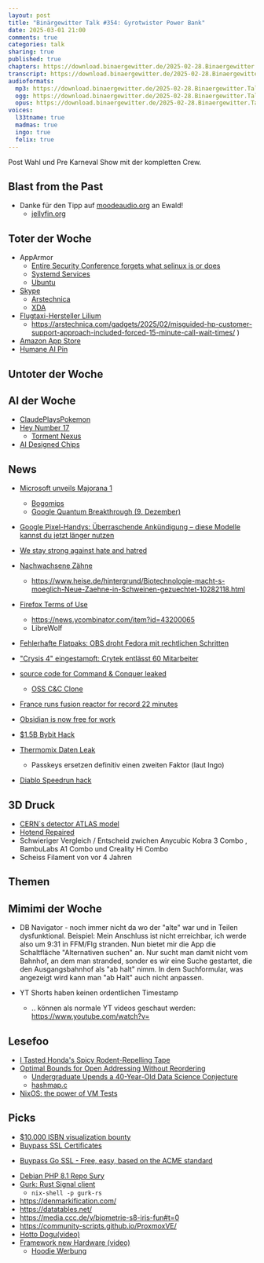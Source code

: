 ```yaml
---
layout: post
title: "Binärgewitter Talk #354: Gyrotwister Power Bank"
date: 2025-03-01 21:00
comments: true
categories: talk
sharing: true
published: true
chapters: https://download.binaergewitter.de/2025-02-28.Binaergewitter.Talk.354.chapters.txt
transcript: https://download.binaergewitter.de/2025-02-28.Binaergewitter.Talk.354-speech.json
audioformats:
  mp3: https://download.binaergewitter.de/2025-02-28.Binaergewitter.Talk.354.mp3
  ogg: https://download.binaergewitter.de/2025-02-28.Binaergewitter.Talk.354.ogg
  opus: https://download.binaergewitter.de/2025-02-28.Binaergewitter.Talk.354.opus
voices:
  l33tname: true
  madmas: true
  ingo: true
  felix: true
---
```

Post Wahl und Pre Karneval Show mit der kompletten Crew.

## Blast from the Past

- Danke für den Tipp auf  [moodeaudio.org]( https://moodeaudio.org/ ) an Ewald!
  * [jellyfin.org]( https://jellyfin.org/ )

## Toter der Woche
- AppArmor
  - [Entire Security Conference forgets what selinux is or does]( https://www.sudosatirical.com/articles/entire-security-conference-forgets-what-selinux-is-or-does/ )
  - [Systemd Services]( https://www.opensourcerers.org/2022/04/25/optimizing-a-systemd-service-for-security/ )
  - [Ubuntu]( https://documentation.ubuntu.com/server/how-to/security/apparmor/index.html )
- [Skype]( https://www.xda-developers.com/microsoft-killing-skype/ )
  - [Arstechnica]( https://arstechnica.com/gadgets/2025/02/on-may-5-microsofts-skype-will-shut-down-for-good/ )
  - [XDA]( https://en.wikipedia.org/wiki/O2_Xda )
- [Flugtaxi-Hersteller Lilium]()
    - https://arstechnica.com/gadgets/2025/02/misguided-hp-customer-support-approach-included-forced-15-minute-call-wait-times/ )
- [Amazon App Store]( https://www.heise.de/news/Amazon-stampft-seinen-App-Store-fuer-Android-ein-10289716.html )
- [Humane AI Pin]( https://arstechnica.com/gadgets/2025/02/truly-a-middle-finger-humane-bricking-700-ai-pins-with-limited-refunds/ )

## Untoter der Woche

## AI der Woche

- [ClaudePlaysPokemon]( https://www.twitch.tv/claudeplayspokemon )
- [Hey Number 17]( https://www.404media.co/email/b7eb2339-2ea1-4a37-96cc-a360494c214c/ )
  - [Torment Nexus]( https://knowyourmeme.com/memes/torment-nexus )
- [AI Designed Chips]( https://www.livescience.com/technology/computing/humans-cannot-really-understand-them-weird-ai-designed-chip-is-unlike-any-other-made-by-humans-and-performs-much-better )

## News
- [Microsoft unveils Majorana 1]( https://azure.microsoft.com/en-us/blog/quantum/2025/02/19/microsoft-unveils-majorana-1-the-worlds-first-quantum-processor-powered-by-topological-qubits/ )
  - [Bogomips]( https://de.wikipedia.org/wiki/BogoMips )
  - [Google Quantum Breakthrough (9. Dezember)]( https://www.nature.com/articles/d41586-024-04028-3 )
- [Google Pixel-Handys: Überraschende Ankündigung – diese Modelle kannst du jetzt länger nutzen]( https://www.futurezone.de/produkte/article603729/google-pixel-handys-ueberraschende-ankuendigung-diese-modelle-kannst-du-jetzt-laenger-nutzen-pixel-erweitert.html )
- [We stay strong against hate and hatred]( https://blog.codeberg.org/we-stay-strong-against-hate-and-hatred.html )
- [Nachwachsene Zähne]( https://www.ingenieur.de/technik/fachbereiche/medizin/japanische-forschende-entwickeln-medikament-um-zaehne-nachwachsen-zu-lassen/ )

    - https://www.heise.de/hintergrund/Biotechnologie-macht-s-moeglich-Neue-Zaehne-in-Schweinen-gezuechtet-10282118.html

- [Firefox Terms of Use]( https://blog.mozilla.org/en/products/firefox/firefox-news/firefox-terms-of-use/ )
  * https://news.ycombinator.com/item?id=43200065
  * LibreWolf
- [Fehlerhafte Flatpaks: OBS droht Fedora mit rechtlichen Schritten]( https://www.heise.de/news/Fehlerhafte-Flatpaks-OBS-droht-Fedora-mit-rechtlichen-Schritten-10280678.html )
- ["Crysis 4" eingestampft: Crytek entlässt 60 Mitarbeiter]( https://www.heise.de/news/Crytek-entlaesst-Mitarbeiter-und-stellt-Crysis-4-ein-10279726.html )
- [source code for Command & Conquer leaked]( https://github.com/electronicarts )

    * [OSS C&C Clone]( https://www.openra.net/ )

- [France runs fusion reactor for record 22 minutes]( https://newatlas.com/energy/france-tokamak-cea-west-fusion-reactor-record-plasma-duration/ )
- [Obsidian is now free for work]( https://obsidian.md/blog/free-for-work/ )
- [$1.5B Bybit Hack]( https://blog.trailofbits.com/2025/02/21/the-1.5b-bybit-hack-the-era-of-operational-security-failures-has-arrived/ )
- [Thermomix Daten Leak]( https://www.heise.de/en/news/Data-leak-at-Thermomix-data-from-1-million-German-users-on-the-darknet-10273939.html )
  - Passkeys ersetzen definitiv einen zweiten Faktor (laut Ingo)
- [Diablo Speedrun hack]( https://arstechnica.com/gaming/2025/02/the-diablo-hackers-that-debunked-a-record-speedrun/ )

## 3D Druck

- [CERN`s detector ATLAS model]( https://blog.bambulab.com/bringing-atlas-to-your-desk-3d-models-of-cerns-detector-now-available-on-makerworld/ )
- [Hotend Repaired]( https://photo.mynethome.de/picture.php/IMG_1156/category/174-shots )
- Schwieriger Vergleich / Entscheid zwichen Anycubic Kobra 3 Combo , BambuLabs A1 Combo und Creality Hi Combo
- Scheiss Filament von vor 4 Jahren

## Themen

## Mimimi der Woche

- DB Navigator - noch immer nicht da wo der "alte" war und in Teilen dysfunktional. Beispiel: Mein Anschluss ist nicht erreichbar, ich werde also um 9:31 in FFM/Flg stranden. Nun bietet mir die App die Schaltfläche "Alternativen suchen" an. Nur sucht man damit nicht vom Bahnhof, an dem man stranded, sonder es wir eine Suche gestartet, die den Ausgangsbahnhof als "ab halt" nimm. In dem Suchformular, was angezeigt wird kann man "ab Halt" auch nicht anpassen.

- YT Shorts haben keinen ordentlichen Timestamp

     - .. können als normale YT videos geschaut werden: https://www.youtube.com/watch?v=<short-id>


## Lesefoo
- [I Tasted Honda's Spicy Rodent-Repelling Tape]( https://haterade.substack.com/p/i-tasted-hondas-spicy-rodent-repelling )
- [Optimal Bounds for Open Addressing Without Reordering]( https://arxiv.org/abs/2501.02305 )
  * [Undergraduate Upends a 40-Year-Old Data Science Conjecture]( https://www.quantamagazine.org/undergraduate-upends-a-40-year-old-data-science-conjecture-20250210/ )
  * [hashmap.c]( https://github.com/tidwall/hashmap.c/issues )
- [NixOS: the power of VM Tests]( https://bmcgee.ie/posts/2025/02/nixos-the-power-of-vm-tests/ )

## Picks

- [$10.000 ISBN visualization bounty]( https://annas-archive.org/blog/all-isbns-winners.html )
- [Buypass SSL Certificates]( https://www.buypass.com/products/tls-ssl-certificates/go-ssl )
 * [Buypass Go SSL - Free, easy, based on the ACME standard]( https://www.buypass.com/products/tls-ssl-certificates/read-more-go-ssl-acme )
- [Debian PHP 8.1 Repo Sury]( https://debian.octopuce.fr/snapshots/sury-php/20240701/pool/main/p/php8.1/ )
- [Gurk: Rust Signal client]( https://github.com/boxdot/gurk-rs )
  - `nix-shell -p gurk-rs`
- https://denmarkification.com/
- https://datatables.net/
- https://media.ccc.de/v/biometrie-s8-iris-fun#t=0
- https://community-scripts.github.io/ProxmoxVE/
- [Hotto Dogu(video)]( https://www.youtube.com/watch?v=9mD-ZmWuFTQ )
- [Framework new Hardware (video)](https://www.youtube.com/watch?v=-lErGZZgUbY)
  - [Hoodie Werbung]( https://p.krebsco.de/0jjwdig )
